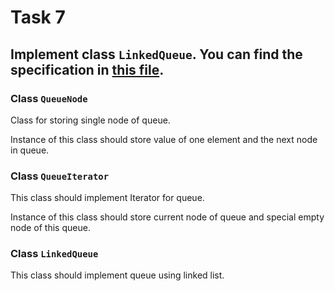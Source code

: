# Task 7

## Implement class `LinkedQueue`. You can find the specification in [this file](QueueHomework.py).

### Class `QueueNode`

Class for storing single node of queue.

Instance of this class should store value of one element and the next node in queue.

### Class `QueueIterator`

This class should implement Iterator for queue.

Instance of this class should store current node of queue and special empty node of this queue.

### Class `LinkedQueue`

This class should implement queue using linked list.

